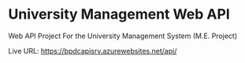 # University Management Web API
Web API Project For the University Management System (M.E. Project)

Live URL: https://bpdcapisrv.azurewebsites.net/api/
